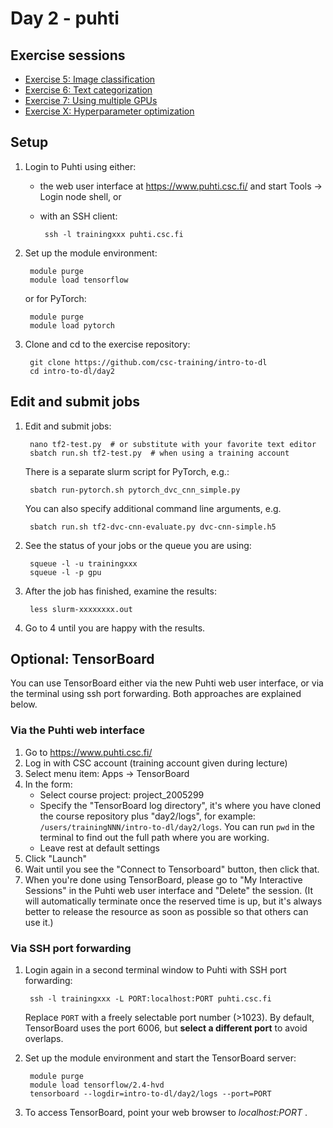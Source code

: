 # Day 2 - puhti

## Exercise sessions

* [Exercise 5: Image classification](Exercise_5.md)
* [Exercise 6: Text categorization](Exercise_6.md)
* [Exercise 7: Using multiple GPUs](Exercise_7.md)
* [Exercise X: Hyperparameter optimization](Exercise_X.md)

## Setup

1. Login to Puhti using either:
   - the web user interface at <https://www.puhti.csc.fi/> and start Tools → Login node shell, or
   - with an SSH client:
 
          ssh -l trainingxxx puhti.csc.fi
        
2. Set up the module environment:

        module purge
        module load tensorflow

   or for PyTorch:
   
        module purge
        module load pytorch

3. Clone and cd to the exercise repository:

        git clone https://github.com/csc-training/intro-to-dl
        cd intro-to-dl/day2

## Edit and submit jobs

1. Edit and submit jobs:

        nano tf2-test.py  # or substitute with your favorite text editor
        sbatch run.sh tf2-test.py  # when using a training account

   There is a separate slurm script for PyTorch, e.g.:
   
        sbatch run-pytorch.sh pytorch_dvc_cnn_simple.py

   You can also specify additional command line arguments, e.g.

        sbatch run.sh tf2-dvc-cnn-evaluate.py dvc-cnn-simple.h5

2. See the status of your jobs or the queue you are using:

        squeue -l -u trainingxxx
        squeue -l -p gpu

3. After the job has finished, examine the results:

        less slurm-xxxxxxxx.out

7. Go to 4 until you are happy with the results.

## Optional: TensorBoard

You can use TensorBoard either via the new Puhti web user interface, or via the terminal using ssh port forwarding. Both approaches are explained below.

### Via the Puhti web interface

1. Go to <https://www.puhti.csc.fi/>
2. Log in with CSC account (training account given during lecture)
3. Select menu item: Apps → TensorBoard
4. In the form:
   - Select course project: project_2005299
   - Specify the "TensorBoard log directory", it's where you have cloned the course repository plus "day2/logs", for example:
  `/users/trainingNNN/intro-to-dl/day2/logs`. You can run `pwd` in the terminal to find out the full path where you are working.
   - Leave rest at default settings
6. Click "Launch"
7. Wait until you see the "Connect to Tensorboard" button, then click that.
8. When you're done using TensorBoard, please go to "My Interactive Sessions" in the Puhti web user interface and "Delete" the session. (It will automatically terminate once the reserved time is up, but it's always better to release the resource as soon as possible so that others can use it.)

### Via SSH port forwarding

1. Login again in a second terminal window to Puhti with SSH port forwarding:

        ssh -l trainingxxx -L PORT:localhost:PORT puhti.csc.fi
        
   Replace `PORT` with a freely selectable port number (>1023). By default, TensorBoard uses the port 6006, but **select a different port** to avoid overlaps. 

2. Set up the module environment and start the TensorBoard server:

        module purge
        module load tensorflow/2.4-hvd
        tensorboard --logdir=intro-to-dl/day2/logs --port=PORT

3. To access TensorBoard, point your web browser to *localhost:PORT* .
